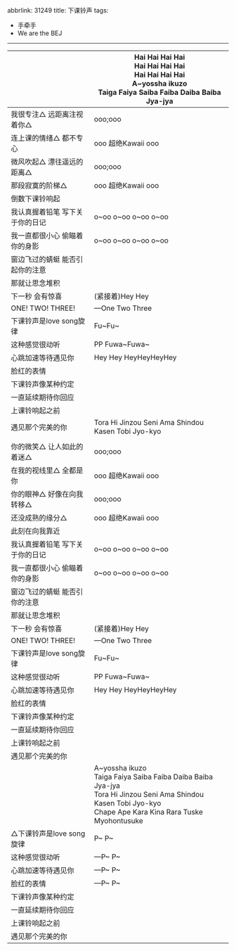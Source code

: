 abbrlink: 31249
title: 下课铃声
tags:
  - 手牵手
  - We are the BEJ
---
|      |Hai Hai Hai Hai<br>Hai Hai Hai Hai<br>Hai Hai Hai Hai<br>A~yossha ikuzo<br>Taiga Faiya Saiba Faiba Daiba Baiba Jya-jya|
|--|--|
|我很专注△ 远距离注视着你△|ooo;ooo|
|连上课的情绪△ 都不专心|ooo 超绝Kawaii ooo|
|微风吹起△ 漂往遥远的距离△|ooo;ooo|
|那段寂寞的阶梯△|ooo 超绝Kawaii ooo|
|倒数下课铃响起|      |
|我认真握着铅笔 写下关于你的日记|o~oo o~oo o~oo o~oo|
|我一直都很小心 偷瞄着你的身影|o~oo o~oo o~oo o~oo|
|窗边飞过的蜻蜓 能否引起你的注意|      |
|那就让思念堆积|      |
|下一秒 会有惊喜|(紧接着)Hey Hey|
|ONE! TWO! THREE!|—One Two Three|
|下课铃声是love song旋律|Fu~Fu~|
|这种感觉很动听|PP Fuwa~Fuwa~|
|心跳加速等待遇见你|Hey Hey HeyHeyHeyHey|
|脸红的表情|      |
|下课铃声像某种约定|      |
|一直延续期待你回应|      |
|上课铃响起之前|      |
|遇见那个完美的你|Tora Hi Jinzou Seni Ama Shindou Kasen Tobi Jyo-kyo|
|      |      |
|你的微笑△ 让人如此的着迷△|ooo;ooo|
|在我的视线里△ 全都是你|ooo 超绝Kawaii ooo|
|你的眼神△ 好像在向我转移△|ooo;ooo|
|还没成熟的缘分△|ooo 超绝Kawaii ooo|
|此刻在向我靠近|      |
|我认真握着铅笔 写下关于你的日记|o~oo o~oo o~oo o~oo|
|我一直都很小心 偷瞄着你的身影|o~oo o~oo o~oo o~oo|
|窗边飞过的蜻蜓 能否引你的注意|      |
|那就让思念堆积|      |
|下一秒 会有惊喜|(紧接着)Hey Hey|
|ONE! TWO! THREE!|—One Two Three|
|下课铃声是love song旋律|Fu~Fu~|
|这种感觉很动听|PP Fuwa~Fuwa~|
|心跳加速等待遇见你|Hey Hey HeyHeyHeyHey|
|脸红的表情|      |
|下课铃声像某种约定|      |
|一直延续期待你回应|      |
|上课铃响起之前|      |
|遇见那个完美的你|      |
|      |A~yossha ikuzo<br>Taiga Faiya Saiba Faiba Daiba Baiba Jya-jya<br>Tora Hi Jinzou Seni Ama Shindou Kasen Tobi Jyo-kyo<br>Chape Ape Kara Kina Rara Tuske Myohontusuke|
|△下课铃声是love song旋律|P~ P~ |
|这种感觉很动听|—P~ P~ |
|心跳加速等待遇见你|—P~ P~ |
|脸红的表情|—P~ P~ |
|下课铃声像某种约定|      |
|一直延续期待你回应|      |
|上课铃响起之前|      |
|遇见那个完美的你|      |